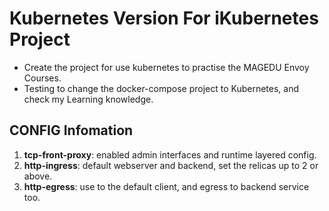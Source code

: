 # Kubernetes Version For iKubernetes Project  
- Create the project for use kubernetes to practise the MAGEDU Envoy Courses.  
- Testing to change the docker-compose project to Kubernetes, and check my Learning knowledge.

## CONFIG Infomation 
1. **tcp-front-proxy**: enabled admin interfaces and runtime layered config.
2. **http-ingress**: default webserver and backend, set the relicas up to 2 or above.
3. **http-egress**: use to the default client, and egress to backend service too. 
